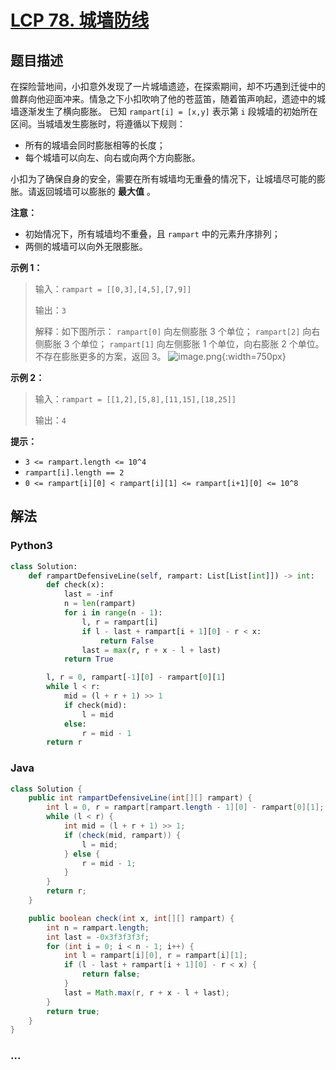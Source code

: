 # [LCP 78. 城墙防线](https://leetcode.cn/problems/Nsibyl)

## 题目描述

<!-- 这里写题目描述 -->

在探险营地间，小扣意外发现了一片城墙遗迹，在探索期间，却不巧遇到迁徙中的兽群向他迎面冲来。情急之下小扣吹响了他的苍蓝笛，随着笛声响起，遗迹中的城墙逐渐发生了横向膨胀。
已知 `rampart[i] = [x,y]` 表示第 `i` 段城墙的初始所在区间。当城墙发生膨胀时，将遵循以下规则：
- 所有的城墙会同时膨胀相等的长度；
- 每个城墙可以向左、向右或向两个方向膨胀。

小扣为了确保自身的安全，需要在所有城墙均无重叠的情况下，让城墙尽可能的膨胀。请返回城墙可以膨胀的 **最大值** 。

**注意：**
- 初始情况下，所有城墙均不重叠，且 `rampart` 中的元素升序排列；
- 两侧的城墙可以向外无限膨胀。

**示例 1：**
>输入：`rampart = [[0,3],[4,5],[7,9]]`
>
>输出：`3`
>
>解释：如下图所示：
>`rampart[0]` 向左侧膨胀 3 个单位；
>`rampart[2]` 向右侧膨胀 3 个单位；
>`rampart[1]` 向左侧膨胀 1 个单位，向右膨胀 2 个单位。
>不存在膨胀更多的方案，返回 3。
![image.png](https://pic.leetcode.cn/1681717918-tWywrp-image.png){:width=750px}

**示例 2：**
>输入：`rampart = [[1,2],[5,8],[11,15],[18,25]]`
>
>输出：`4`

**提示：**
- `3 <= rampart.length <= 10^4`
- `rampart[i].length == 2`
- `0 <= rampart[i][0] < rampart[i][1] <= rampart[i+1][0] <= 10^8`

## 解法

<!-- 这里可写通用的实现逻辑 -->

<!-- tabs:start -->

### **Python3**

<!-- 这里可写当前语言的特殊实现逻辑 -->

```python
class Solution:
    def rampartDefensiveLine(self, rampart: List[List[int]]) -> int:
        def check(x):
            last = -inf
            n = len(rampart)
            for i in range(n - 1):
                l, r = rampart[i]
                if l - last + rampart[i + 1][0] - r < x:
                    return False
                last = max(r, r + x - l + last)
            return True

        l, r = 0, rampart[-1][0] - rampart[0][1]
        while l < r:
            mid = (l + r + 1) >> 1
            if check(mid):
                l = mid
            else:
                r = mid - 1
        return r
```

### **Java**

<!-- 这里可写当前语言的特殊实现逻辑 -->

```java
class Solution {
    public int rampartDefensiveLine(int[][] rampart) {
        int l = 0, r = rampart[rampart.length - 1][0] - rampart[0][1];
        while (l < r) {
            int mid = (l + r + 1) >> 1;
            if (check(mid, rampart)) {
                l = mid;
            } else {
                r = mid - 1;
            }
        }
        return r;
    }

    public boolean check(int x, int[][] rampart) {
        int n = rampart.length;
        int last = -0x3f3f3f3f;
        for (int i = 0; i < n - 1; i++) {
            int l = rampart[i][0], r = rampart[i][1];
            if (l - last + rampart[i + 1][0] - r < x) {
                return false;
            }
            last = Math.max(r, r + x - l + last);
        }
        return true;
    }
}
```

### **...**

```

```

<!-- tabs:end -->
